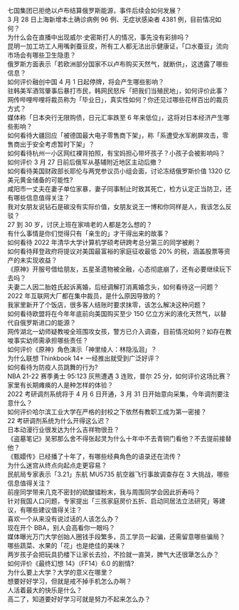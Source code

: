 七国集团已拒绝以卢布结算俄罗斯能源，事件后续会如何发展？  
3 月 28 日上海新增本土确诊病例 96 例、无症状感染者 4381 例，目前情况如何？  
为什么会在直播中出现威尔·史密斯打人的情况，事先没有彩排吗？  
昆明一加工坊工人用嘴剥蚕豆皮，所有工人都无法出示健康证，「口水蚕豆」流向市场会有哪些卫生隐患？  
俄罗斯方面表示「若欧洲部分国家不以卢布购买天然气，就断供」，这透露了哪些信息？  
如何评价融创中国 4 月 1 日起停牌，将会产生哪些影响？  
驻韩美军酒驾肇事后暴打市民，韩网民怒斥「把我们当殖民地」，如何评价此事？  
网传哔哩哔哩将裁员称为「毕业日」，真实性如何？你还见过哪些花样百出的裁员方式？  
媒体称「日本央行无限购债，日元汇率跌至 6 年来低位」，这将对日本经济产生哪些影响？  
如何看待大疆回应「被德国最大电子零售商下架」，称「系遭受水军刷屏攻击，零售商出于安全考虑暂时下架」？  
如何看待杭州一小区网红裸背拍照，有宝妈担心带坏孩子？小孩子会被影响吗？  
如何评价 3 月 27 日前后俄军从基辅附近地区主动后撤？  
如何看待美国财政部长耶伦与两党参议员小组会面，讨论冻结俄罗斯价值 1320 亿美元黄金储备的可能性?  
咸阳市一丈夫在妻子单位家暴，妻子同事制止时致其死亡，检方认定正当防卫，还有哪些信息值得关注？  
我对女朋友说钻石是碳没有实际价值，女朋友说王一博和你同样是人，我该怎么反驳？  
27 到 30 岁，讨厌上班在家啃老的人都是怎么想的？  
有什么事情是你们觉得只有「亲生的」才干得出来的故事？  
如何看待 2022 年清华大学计算机学硕考研跨考总分第三的同学被刷？  
如何看待拜登政府将提议对美国最富裕的家庭征收最低 20% 的税，涵盖股票等资产的未实现收益？  
《原神》开服号借给朋友，五星圣遗物被全融，心态彻底崩了，还有必要继续玩下去吗？  
夫妻二人因二胎姓氏起诉离婚，后经调解打消离婚念头，如何看待这一问题？  
2022 年互联网大厂都在集中裁员，是什么原因导致的？  
我家里新开了个饭店，很多客人结账时要求抹零，该怎么解决这种问题？  
如何看待欧盟将在今年年底前向美国购买至少 150 亿立方米的液化天然气，以替代自俄罗斯进口的能源？  
网传湖北一幼师疑教唆全班围攻女孩，警方已介入调查，目前情况如何？如存在教唆事实幼师需承担哪些责任？  
如何评价《原神》角色演示「神里绫人：林隐泓洄」？  
为什么联想 Thinkbook 14+ 一经推出就受到广泛好评？  
如何看待为防疫人员跳舞的行为?  
NBA 21-22 赛季勇士 95:123 灰熊遭遇 3 连败，普尔 25 分，如何评价这场比赛？  
家里有长期瘫痪的人是种怎样的体验？  
2022 考研调剂系统将于 4 月 6 日开通，3 月 31 日开始意向采集，今年调剂要注意什么？  
如何评价哈尔滨工业大学在严格的封校之下依然有教职工成为第一密接？  
22 考研调剂系统为什么开得这么迟？  
日本动漫行业很发达为什么吉祥物很丑？  
《盗墓笔记》吴邪那么舍不得张起灵为什么十年中不去青铜门看他？不去提前接替他？  
《甄嬛传》已经播了十年了，有哪些经典角色的语录还在流传？  
为什么迷宫从终点向起点走更容易？  
民航局专家表示「3.21」东航 MU5735 航空器飞行事故调查存在 3 大挑战，哪些信息值得关注？  
前座同学带来几克不密封的硫酸镭粉末，我与周围同学会因此折寿吗？  
针对我国人口问题，专家提出「三孩家庭房价五折、启动同居法立法研究」等建议，有哪些建议值得关注？  
喜欢一个从来没有说过话的人该怎么办？  
现在开个 BBA，别人会高看你一眼吗？  
媒体曝光万门大学创始人圈钱手段繁多，员工学员一起骗，还需留意哪些骗局？  
哪些蔬菜、水果的「花」也是绝佳的美味？  
两岁孩子会把玩具扔楼下让家长去捡，不捡就一直哭，脾气大还很犟怎么办？  
如何评价《最终幻想 14》（FF14）6.0 的剧情?  
为什么要上大学？大学的意义在哪里？  
想要好好学习，但就是戒不掉手机怎么办啊？  
人活着最大的快乐是什么？  
高二了，知道要好好学习可就是努力不起来怎么办？  
